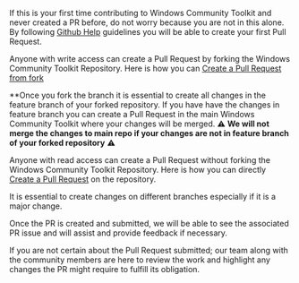 If this is your first time contributing to Windows Community Toolkit and never created a PR before, do not worry because you are not in this alone. By following [Github Help](https://docs.github.com/en/github/collaborating-with-issues-and-pull-requests/creating-a-pull-request) guidelines you will be able to create your first Pull Request.

Anyone with write access can create a Pull Request by forking the Windows Community Toolkit Repository. Here is how you can [Create a Pull Request from fork](https://docs.github.com/en/github/collaborating-with-issues-and-pull-requests/creating-a-pull-request-from-a-fork)

**Once you fork the branch it is essential to create all changes in the feature branch of your forked repository. If you have have the changes in feature branch you can create a Pull Request in the main Windows Community Toolkit where your changes will be merged. :warning: **We will not merge the changes to main repo if your changes are not in feature branch of your forked repository** :warning:

Anyone with read access can create a Pull Request without forking the Windows Community Toolkit Repository. Here is how you can directly [Create a Pull Request](https://docs.github.com/en/github/collaborating-with-issues-and-pull-requests/creating-a-pull-request) on the repository.

It is essential to create changes on different branches especially if it is a major change.
 
Once the PR is created and submitted, we will be able to see the associated PR issue and will assist and provide feedback if necessary.

If you are not certain about the Pull Request submitted; our team along with the community members are here to review the work and highlight any changes the PR might require to fulfill its obligation. 
